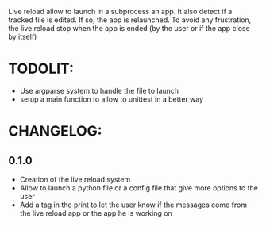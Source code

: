 Live reload allow to launch in a subprocess an app. It also detect if a tracked file is edited.
If so, the app is relaunched. To avoid any frustration, the live reload stop when the app is ended (by the user or if the app close by itself)

# TODOLIT:
- Use argparse system to handle the file to launch
- setup a main function to allow to unittest in a better way

# CHANGELOG:
## 0.1.0
- Creation of the live reload system
- Allow to launch a python file or a config file that give more options to the user
- Add a tag in the print to let the user know if the messages come from the live reload app or the app he is working on
